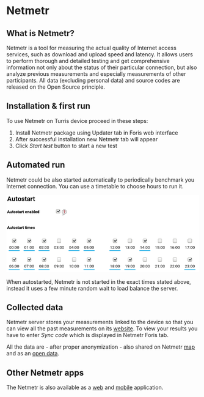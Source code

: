 # Netmetr

## What is Netmetr?

Netmetr is a tool for measuring the actual quality of Internet access services,
such as download and upload speed and latency. It allows users to perform
thorough and detailed testing and get
comprehensive information not only about the status of their particular connection,
but also analyze previous measurements and especially measurements of other
participants. All data (excluding personal data) and source codes are released on
the Open Source principle.

## Installation & first run

To use Netmetr on Turris device proceed in these steps:

1. Install Netmetr package using Updater tab in Foris web interface
2. After successful installation new Netmetr tab will appear
3. Click _Start test_ button to start a new test

## Automated run

Netmetr could be also started automatically to periodically benchmark you Internet
connection. You can use a timetable to choose hours to run it.

![timetable](netmetr_autostart.png)

When autostarted, Netmetr is not started in the exact times stated above, instead
it uses a few minute random wait to load balance the server.

## Collected data

Netmetr server stores your measurements linked to the device so that you can view
all the past measurements on its [website](https://www.netmetr.cz/en/my.html). To
view your results you have to enter *Sync code* which is displayed in Netmetr
Foris tab.

All the data are - after proper anonymization - also shared on Netmetr
[map](https://www.netmetr.cz/en/map.html) and as an
[open data](https://www.netmetr.cz/en/open-data.html).

## Other Netmetr apps

The Netmetr is also available as a [web](https://www.netmetr.cz/en/test.html) and
[mobile](https://play.google.com/store/apps/details?id=cz.nic.netmetr) application.
